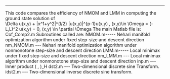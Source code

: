 ************************************************************************************************
This code compares the efficiency of NMOM and LMM in computing the ground state solution of  
        \Delta u(x,y) + |x^1+y^2|^{l/2} |u(x,y)|^{p-1}u(x,y) , (x,y)\in \Omega = (-L,L)^2
                                u(x,y) = 0,   (x,y) \in \partial \Omega
The main Matlab file is: Cof_Comp2.m 
Subroutines called are: 
                         NMOM.m----- Nehari manifold optimization algorithm under fixed step-size and descent direction
                         nm_NMOM.m --- Nehari manifold optimization algorithm under nonmonotone step-size and descent direction
                         LMM.m----- Local minimax under fixed step-size and descent direction
                         nm_LMM.m --- Local minimax algorithm under nonmonotone step-size and descent direction
                         inp.m --- Inner product ( , )_H
                         dst2.m --- Two-dimensional discrete sine Transform.
                         idst2.m --- Two-dimensional inverse discrete sine transform.